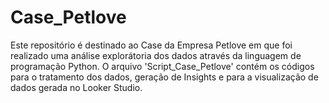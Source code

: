 # Case_Petlove
Este repositório é destinado ao Case da Empresa Petlove em que foi realizado uma análise explorátoria dos dados através da linguagem de programação Python. O arquivo 'Script_Case_Petlove' contém os códigos para o tratamento dos dados, geração de Insights e para a visualização de dados gerada no Looker Studio.
